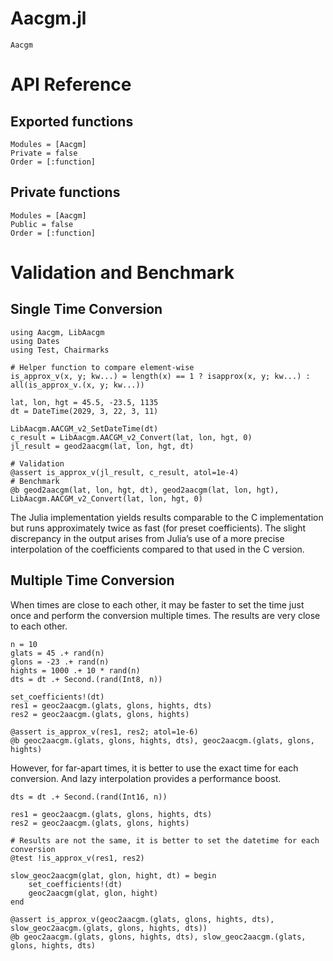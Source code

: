 # Aacgm.jl

```@docs
Aacgm
```

# API Reference

## Exported functions

```@autodocs
Modules = [Aacgm]
Private = false
Order = [:function]
```

## Private functions

```@autodocs
Modules = [Aacgm]
Public = false
Order = [:function]
```


# Validation and Benchmark

## Single Time Conversion

```@example share
using Aacgm, LibAacgm
using Dates
using Test, Chairmarks

# Helper function to compare element-wise
is_approx_v(x, y; kw...) = length(x) == 1 ? isapprox(x, y; kw...) : all(is_approx_v.(x, y; kw...))

lat, lon, hgt = 45.5, -23.5, 1135
dt = DateTime(2029, 3, 22, 3, 11)

LibAacgm.AACGM_v2_SetDateTime(dt)
c_result = LibAacgm.AACGM_v2_Convert(lat, lon, hgt, 0)
jl_result = geod2aacgm(lat, lon, hgt, dt)

# Validation
@assert is_approx_v(jl_result, c_result, atol=1e-4)
# Benchmark
@b geod2aacgm(lat, lon, hgt, dt), geod2aacgm(lat, lon, hgt), LibAacgm.AACGM_v2_Convert(lat, lon, hgt, 0)
```

The Julia implementation yields results comparable to the C implementation but runs approximately twice as fast (for preset coefficients). 
The slight discrepancy in the output arises from Julia’s use of a more precise interpolation of the coefficients compared to that used in the C version.

## Multiple Time Conversion

When times are close to each other, it may be faster to set the time just once and perform the conversion multiple times.
The results are very close to each other.

```@example share
n = 10
glats = 45 .+ rand(n)
glons = -23 .+ rand(n)
hights = 1000 .+ 10 * rand(n)
dts = dt .+ Second.(rand(Int8, n))

set_coefficients!(dt)
res1 = geoc2aacgm.(glats, glons, hights, dts)
res2 = geoc2aacgm.(glats, glons, hights)

@assert is_approx_v(res1, res2; atol=1e-6)
@b geoc2aacgm.(glats, glons, hights, dts), geoc2aacgm.(glats, glons, hights)
```

However, for far-apart times, it is better to use the exact time for each conversion.
And lazy interpolation provides a performance boost.

```@example share
dts = dt .+ Second.(rand(Int16, n))

res1 = geoc2aacgm.(glats, glons, hights, dts)
res2 = geoc2aacgm.(glats, glons, hights)

# Results are not the same, it is better to set the datetime for each conversion
@test !is_approx_v(res1, res2) 

slow_geoc2aacgm(glat, glon, hight, dt) = begin
    set_coefficients!(dt)
    geoc2aacgm(glat, glon, hight)
end

@assert is_approx_v(geoc2aacgm.(glats, glons, hights, dts), slow_geoc2aacgm.(glats, glons, hights, dts))
@b geoc2aacgm.(glats, glons, hights, dts), slow_geoc2aacgm.(glats, glons, hights, dts)
```
